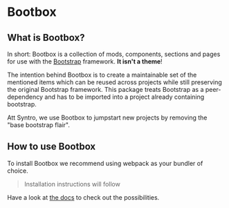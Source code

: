 # Bootbox

## What is Bootbox?
In short: Bootbox is a collection of mods, components, sections and pages for
use with the [Bootstrap](https://www.getbootstrap.com) framework. **It isn't a
theme**!

The intention behind Bootbox is to create a maintainable set of the mentioned
items which can be reused across projects while still preserving the original
Bootstrap framework. This package treats Bootstrap as a peer-dependency and
has to be imported into a project already containing bootstrap.

Att Syntro, we use Bootbox to jumpstart new projects by removing the "base
bootstrap flair".

## How to use Bootbox
To install Bootbox we recommend using webpack as your bundler of choice.

> Installation instructions will follow

Have a look at [the docs](syntro-opensource.github.io/bootbox) to check out the
possibilities.
